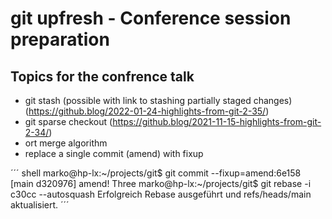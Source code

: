 # git upfresh - Conference session preparation

## Topics for the confrence talk

* git stash (possible with link to stashing partially staged changes) (<https://github.blog/2022-01-24-highlights-from-git-2-35/>)
* git sparse checkout (<https://github.blog/2021-11-15-highlights-from-git-2-34/>)
* ort merge algorithm
* replace a single commit (amend) with fixup

´´´ shell
marko@hp-lx:~/projects/git$ git commit --fixup=amend:6e158
[main d320976] amend! Three
marko@hp-lx:~/projects/git$ git rebase -i c30cc --autosquash
Erfolgreich Rebase ausgeführt und refs/heads/main aktualisiert.
´´´
